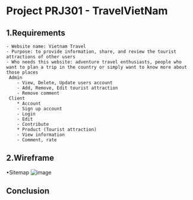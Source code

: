 # Project PRJ301 - TravelVietNam

## 1.Requirements

    - Website name: Vietnam Travel
    - Purpose: to provide information, share, and review the tourist attractions of other users
    - Who needs this website: adventure travel enthusiasts, people who want to plan a trip in the country or simply want to know more about those places
     Admin
        - View, Delete, Update users account
        - Add, Remove, Edit tourist attraction
        - Remove comment
     Client
        * Account
        - Sign up account
        - Login
        - Edit
        - Contribute 
        * Product (Tourist attraction)
        - View information
        - Comment, rate
        

## 2.Wireframe

   •Sitemap
   ![image](https://user-images.githubusercontent.com/122345473/218329078-27db2881-b243-463f-a71f-46921da2b65e.png)


## Conclusion

